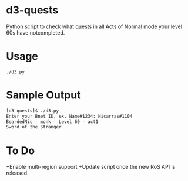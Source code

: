 d3-quests
=========

Python script to check what quests in all Acts of Normal mode your level 60s have notcompleted.

# Usage #
    ./d3.py

# Sample Output #

```bash
[d3-quests]$ ./d3.py
Enter your Bnet ID, ex. Name#1234: Nicarras#1104
BeardedNic - monk - Level 60 - act1
Sword of the Stranger
```

# To Do #
+Enable multi-region support
+Update script once the new RoS API is released.

